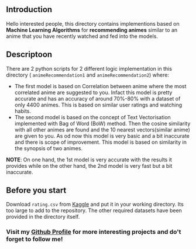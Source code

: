 ## Introduction
Hello interested people, this directory contains implementions based on **Machine Learning Algorithms** for **recommending animes** similar to an anime that you have recently watched and fed into the models. 

## Descriptoon
There are 2 python scripts for 2 different logic implementation in this directory ( ``animeRecommendation1`` and ``animeRecommendation2``) where:
- The first model is based on Correlation between anime where the most correlated anime are suggested to you. Infact this model is pretty accurate and has an accuracy of around 70%-80% with a dataset of only 4400 animes. This is based on similar user ratings and watching habits.
- The second model is based on the concept of Text Vectorisation implemented with Bag of Word (BoW) method. Then the cosine similarity with all other animes are found and the 10 nearest vectors(similar anime) are given to you. As od now this model is very basic and a bit inaccurate and there is scope of improvement. This model is based on similarity in the synopsis of two animes.

**NOTE**: On one hand, the 1st model is very accurate with the results it provides while on the other hand, the 2nd model is very fast but a bit inaccurate.

## Before you start
Download ```rating.csv``` from [Kaggle](https://www.kaggle.com/CooperUnion/anime-recommendations-database?select=rating.csv) and put it in your working directory. Its too large to add to the repository. The other required datasets have been provided in the directory itself.

### Visit my [Github Profile](https://github.com/Anubhab2002) for more interesting projects and do't forget to follow me!
